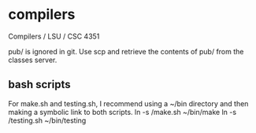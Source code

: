 compilers
=========

Compilers / LSU / CSC 4351

pub/ is ignored in git. Use scp and retrieve the contents of pub/ from the classes
server.

bash scripts
------------
For make.sh and testing.sh, I recommend using a ~/bin directory and then making
a symbolic link to both scripts.
    ln -s <path-to-file>/make.sh ~/bin/make
    ln -s <path-to-file>/testing.sh ~/bin/testing